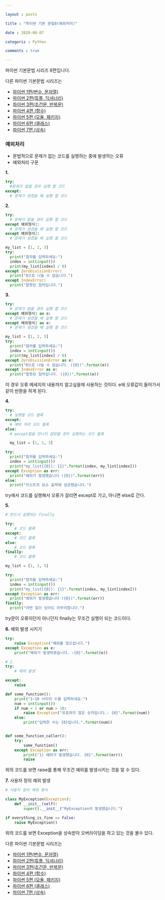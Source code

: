 ```yaml
---

layout : posts

title : "파이썬 기본 문법8(예외처리)"

date : 2020-08-07

categoris : Python

comments : true

---
```


파이썬 기본문법 시리즈 8편입니다.

다른 파이썬 기본문법 시리즈는
- [파이썬 1편(변수, 문자열)](https://pkt369.github.io/pythonBasic1/)
- [파이썬 2편(튜플, 딕셔너리)](https://pkt369.github.io/pythonBasic2/)
- [파이썬 3편(조건문, 반복문)](https://pkt369.github.io/pythonBasic3/)
- [파이썬 4편 (함수)](https://pkt369.github.io/pythonBasic4/)
- [파이썬 5편 (모듈, 패키지)](https://pkt369.github.io/pythonBasic5/)
- [파이썬 6편 (클래스)](https://pkt369.github.io/pythonBasic6/)
- [파이썬 7편 (상속)](https://pkt369.github.io/pythonBasic7/)

<h3>예외처리</h3>

- 문법적으로 문제가 없는 코드를 실행하는 중에 발생하는 오류
- 예외처리 구문

**1.**

```python
try:
  #문제가 없을 경우 실행 할 코드
except:
  # 문제가 생겼을 때 실행 할 코드
```

**2.**

```python
try:
  # 문제가 없을 경우 실행 할 코드
except 예외형식1:
  # 문제가 생겼을 때 실행 할 코드
except 예외형식2:
  # 문제가 생겼을 때 실행 할 코드

my_list = [1, 2, 3]
try:
  print("첨자를 입력하세요:")
  index = int(input())
  print(my_list[index] / 0)
except ZeroDivisionError:
  print("0으로 나눌 수 없습니다.")
except IndexError:
  print("잘못된 첨자입니다.")
```

**3.**

```python
try:
  # 문제가 없을 경우 실행 할 코드
except 예외형식1 as e:
  # 문제가 생겼을 때 실행 할 코드
except 예외형식2 as e:
  # 문제가 생겼을 때 실행 할 코드

my_list = [1, 2, 3]  
try:
  print("첨자를 입력하세요:")
  index = int(input())
  print(my_list[index] / 0)
except ZeroDivisionError as e:
  print("0으로 나눌 수 없습니다. ({0})".format(e))
except IndexError as e:
  print("잘못된 첨자입니다. ({0})".format(e))
```

이 경우 오류 메세지의 내용까지 알고싶을때 사용하는 것이다. e에 오류값이 들어가서 같이 반환을 하게 된다.

**4.**

```python
try:
  # 실행할 코드 블록
except:
  # 예외 처리 코드 블록
else:
  # except절을 만나지 않았을 경우 실행하는 코드 블록

  my_list = [1, 2, 3]

try:
  print("첨자를 입력하세요:")
  index = int(input())
  print("my_list[{0}]: {1}".format(index, my_list[index]))
except Exception as err:
  print("예외가 발생했습니다 ({0})".format(err))
else:
  print("리스트의 요소 출력에 성공했습니다.")
```

try에서 코드를 실행해서 오류가 걸리면 except로 가고, 아니면 else로 간다.

**5.**

```python
# 반드시 실행되는 finally

try:
    # 코드 블록
except:
    # 코드 블록
else:
    # 코드 블록
finally:
    # 코드 블록

my_list = [1, 2, 3]

try:
  print("첨자를 입력하세요:")
  index = int(input())
  print("my_list[{0}]: {1}".format(index, my_list[index]))
except Exception as err:
  print("예외가 발생했습니다 ({0})".format(err))
finally:
  print("어떤 일이 있어도 마무리합니다.")

```

try문이 오류이던지 아니던지 finally는 무조건 실행이 되는 코드이다.

**6.** 예외 발생 시키기

```python
try:
    raise Exception("예외를 일으킵니다.")
except Exception as e:
    print("예외가 발생하였습니다. :{0}".format(e))

# 2.
try:
    # 예외 발생

except:
    raise

def some_function():
    print("1~10 사이의 수를 입력하세요:")
    num = int(input())
    if num < 1 or num > 10:
        raise Exception("유효하지 않은 숫자입니다.: {0}".format(num))
    else:
        print("입력한 수는 {0}입니다.".format(num))


def some_function_caller():
    try:
        some_function()
    except Exception as err:
        print("1) 예외가 발생했습니다. {0}".format(err))
        raise
```

위의 코드를 보면 raise를 통해 무조건 예외를 발생시키는 것을 알 수 있다.

**7.**
사용자 정의 예외 발생

```python
# 사용자 정의 예외 형식

class MyException(Exception):
    def __init__(self):
        super().__init__("MyException이 발생했습니다.")

if everything_is_fine == False:
    raise MyException()

```

위의 코드를 보면 Exception을 상속받아 오버라이딩을 하고 있는 것을 볼수 있다.








다른 파이썬 기본문법 시리즈는
- [파이썬 1편(변수, 문자열)](https://pkt369.github.io/pythonBasic1/)
- [파이썬 2편(튜플, 딕셔너리)](https://pkt369.github.io/pythonBasic2/)
- [파이썬 3편(조건문, 반복문)](https://pkt369.github.io/pythonBasic3/)
- [파이썬 4편 (함수)](https://pkt369.github.io/pythonBasic4/)
- [파이썬 5편 (모듈, 패키지)](https://pkt369.github.io/pythonBasic5/)
- [파이썬 6편 (클래스)](https://pkt369.github.io/pythonBasic6/)
- [파이썬 7편 (상속)](https://pkt369.github.io/pythonBasic7/)
